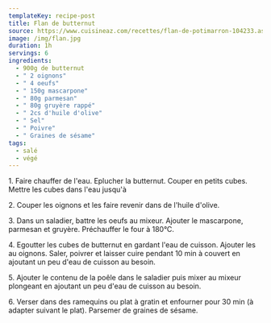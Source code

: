 ```yaml
---
templateKey: recipe-post
title: Flan de butternut
source: https://www.cuisineaz.com/recettes/flan-de-potimarron-104233.aspx
image: /img/flan.jpg
duration: 1h
servings: 6
ingredients:
  - 900g de butternut
  - " 2 oignons"
  - " 4 oeufs"
  - " 150g mascarpone"
  - " 80g parmesan"
  - " 80g gruyère rappé"
  - " 2cs d'huile d'olive"
  - " Sel"
  - " Poivre"
  - " Graines de sésame"
tags:
  - salé
  - végé
---
```

1﻿. Faire chauffer de l'eau. Eplucher la butternut. Couper en petits cubes. Mettre les cubes dans l'eau jusqu'à

2﻿. Couper les oignons et les faire revenir dans de l'huile d'olive.

3﻿. Dans un saladier, battre les oeufs au mixeur. Ajouter le mascarpone, parmesan et gruyère. Préchauffer le four à 180°C.

4﻿. Egoutter les cubes de butternut en gardant l'eau de cuisson. Ajouter les au oignons. Saler, poivrer et laisser cuire pendant 10 min à couvert en ajoutant un peu d'eau de cuisson au besoin.

5﻿. Ajouter le contenu de la poêle dans le saladier puis mixer au mixeur plongeant en ajoutant un peu d'eau de cuisson au besoin.

6﻿. Verser dans des ramequins ou plat à gratin et enfourner pour 30 min (à adapter suivant le plat). Parsemer de graines de sésame.